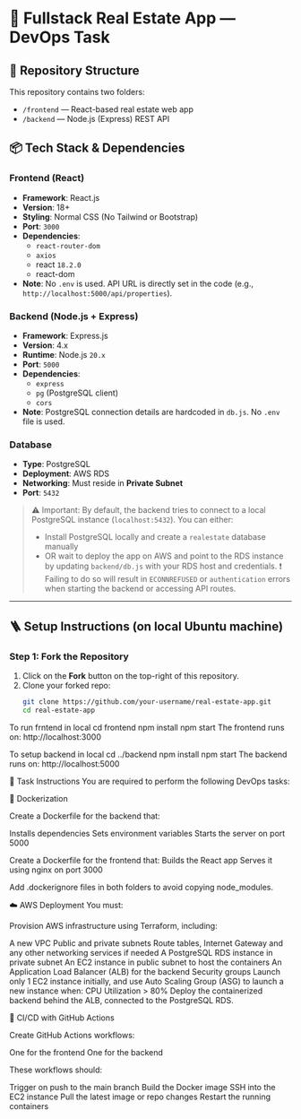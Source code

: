 # 🚀 Fullstack Real Estate App — DevOps Task

## 🧱 Repository Structure

This repository contains two folders:

- `/frontend` — React-based real estate web app
- `/backend` — Node.js (Express) REST API

## 📦 Tech Stack & Dependencies

### Frontend (React)
- **Framework**: React.js
- **Version**: 18+
- **Styling**: Normal CSS (No Tailwind or Bootstrap)
- **Port**: `3000`
- **Dependencies**:  
  - `react-router-dom`
  - `axios`
  - react `18.2.0`
  - react-dom
- **Note**: No `.env` is used. API URL is directly set in the code (e.g., `http://localhost:5000/api/properties`).

### Backend (Node.js + Express)
- **Framework**: Express.js
- **Version**: 4.x
- **Runtime**: Node.js `20.x`
- **Port**: `5000`
- **Dependencies**:
  - `express`
  - `pg` (PostgreSQL client)
  - `cors`
- **Note**: PostgreSQL connection details are hardcoded in `db.js`. No `.env` file is used.


### Database
- **Type**: PostgreSQL
- **Deployment**: AWS RDS
- **Networking**: Must reside in **Private Subnet**
- **Port**: `5432`

> ⚠️ Important:
> By default, the backend tries to connect to a local PostgreSQL instance (`localhost:5432`). 
> You can either:
> - Install PostgreSQL locally and create a `realestate` database manually
> - OR wait to deploy the app on AWS and point to the RDS instance by updating `backend/db.js` with your RDS host and credentials.
> ❗ Failing to do so will result in `ECONNREFUSED` or `authentication` errors when starting the backend or accessing API routes.


---

## 🪜 Setup Instructions (on local Ubuntu machine)

### Step 1: Fork the Repository

1. Click on the **Fork** button on the top-right of this repository.
2. Clone your forked repo:
   ```bash
   git clone https://github.com/your-username/real-estate-app.git
   cd real-estate-app

To run frntend in local
cd frontend
npm install
npm start
The frontend runs on: http://localhost:3000

To setup backend in local
cd ../backend
npm install
npm start
The backend runs on: http://localhost:5000


🔧 Task Instructions
You are required to perform the following DevOps tasks:

🐳 Dockerization

Create a Dockerfile for the backend that:

Installs dependencies
Sets environment variables
Starts the server on port 5000

Create a Dockerfile for the frontend that:
Builds the React app
Serves it using nginx on port 3000

Add .dockerignore files in both folders to avoid copying node_modules.

☁️ AWS Deployment
You must:

Provision AWS infrastructure using Terraform, including:

A new VPC
Public and private subnets
Route tables, Internet Gateway and any other networking services if needed
A PostgreSQL RDS instance in private subnet
An EC2 instance in public subnet to host the containers
An Application Load Balancer (ALB) for the backend
Security groups 
Launch only 1 EC2 instance initially, and use Auto Scaling Group (ASG) to launch a new instance when:
CPU Utilization > 80%
Deploy the containerized backend behind the ALB, connected to the PostgreSQL RDS.

🔁 CI/CD with GitHub Actions

Create GitHub Actions workflows:

One for the frontend
One for the backend

These workflows should:

Trigger on push to the main branch
Build the Docker image
SSH into the EC2 instance
Pull the latest image or repo changes
Restart the running containers


